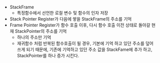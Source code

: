 * StackFrame
  * 특정함수에서 선언한 로컬 변수 및 함수의 인자 저장
* Stack Pointer Register가 다음에 쌓을 StackFrame의 주소를 기억
* Frame Pointer Register가 함수 호출 이후, 다시 함수 호출 이전 상태로 돌아갈 현재 StackPointer의 주소를 기억
  * 하나의 주소만 기억
  * 재귀함수 처럼 반복된 함수호출이 될 경우, 기본에 기억 하고 있던 주소를 덮어 쓰게 되기 때문에, 기존에 기억하고 있던 주소 값을 StackFame에 추가 하고,
    StackPointer를 하나 증가 시킨다.
